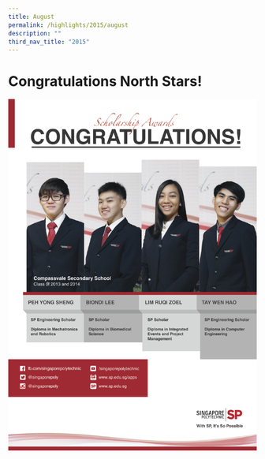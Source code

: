 ```yaml
---
title: August
permalink: /highlights/2015/august
description: ""
third_nav_title: "2015"
---
```

# Congratulations North Stars!

![](/images/COMPASSVALE%20SECONDARY%20SCHOOL.jpeg)
